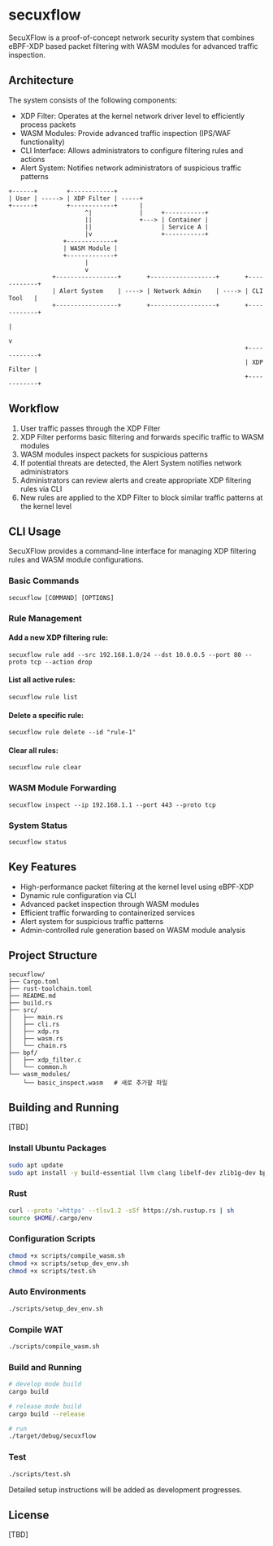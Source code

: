 # secuxflow
SecuXFlow is a proof-of-concept network security system that combines eBPF-XDP based packet filtering with WASM modules for advanced traffic inspection.

## Architecture
The system consists of the following components:

- XDP Filter: Operates at the kernel network driver level to efficiently process packets
- WASM Modules: Provide advanced traffic inspection (IPS/WAF functionality)
- CLI Interface: Allows administrators to configure filtering rules and actions
- Alert System: Notifies network administrators of suspicious traffic patterns

```
+------+        +------------+
| User | -----> | XDP Filter | -----+
+------+        +------------+      |
                     ^|             |     +-----------+
                     ||             +---> | Container |
                     ||                   | Service A |
                     |v                   +-----------+
               +-------------+
               | WASM Module |
               +-------------+
                     |
                     v
            +-----------------+       +------------------+       +------------+
            | Alert System    | ----> | Network Admin    | ----> | CLI Tool   |
            +-----------------+       +------------------+       +------------+
                                                                      |
                                                                      v
                                                                 +------------+
                                                                 | XDP Filter |
                                                                 +------------+
```

## Workflow
1. User traffic passes through the XDP Filter
2. XDP Filter performs basic filtering and forwards specific traffic to WASM modules
3. WASM modules inspect packets for suspicious patterns
4. If potential threats are detected, the Alert System notifies network administrators
5. Administrators can review alerts and create appropriate XDP filtering rules via CLI
6. New rules are applied to the XDP Filter to block similar traffic patterns at the kernel level

## CLI Usage
SecuXFlow provides a command-line interface for managing XDP filtering rules and WASM module configurations.

### Basic Commands
```
secuxflow [COMMAND] [OPTIONS]
```

### Rule Management
#### Add a new XDP filtering rule:
```
secuxflow rule add --src 192.168.1.0/24 --dst 10.0.0.5 --port 80 --proto tcp --action drop
```

#### List all active rules:
```
secuxflow rule list
```

#### Delete a specific rule:
```
secuxflow rule delete --id "rule-1"
```

#### Clear all rules:
```
secuxflow rule clear
```

### WASM Module Forwarding
```
secuxflow inspect --ip 192.168.1.1 --port 443 --proto tcp
```

### System Status
```
secuxflow status
```

## Key Features
- High-performance packet filtering at the kernel level using eBPF-XDP
- Dynamic rule configuration via CLI
- Advanced packet inspection through WASM modules
- Efficient traffic forwarding to containerized services
- Alert system for suspicious traffic patterns
- Admin-controlled rule generation based on WASM module analysis

## Project Structure
```
secuxflow/
├── Cargo.toml
├── rust-toolchain.toml
├── README.md
├── build.rs
├── src/
│   ├── main.rs
│   ├── cli.rs
│   ├── xdp.rs
│   ├── wasm.rs
│   └── chain.rs
├── bpf/
│   ├── xdp_filter.c
│   └── common.h
└── wasm_modules/
    └── basic_inspect.wasm   # 새로 추가할 파일
```

## Building and Running
[TBD]

### Install Ubuntu Packages
```bash
sudo apt update
sudo apt install -y build-essential llvm clang libelf-dev zlib1g-dev bpftool linux-headers-$(uname -r) wabt
```

### Rust
```bash
curl --proto '=https' --tlsv1.2 -sSf https://sh.rustup.rs | sh
source $HOME/.cargo/env
```

### Configuration Scripts
```bash
chmod +x scripts/compile_wasm.sh
chmod +x scripts/setup_dev_env.sh
chmod +x scripts/test.sh
```

### Auto Environments
```bash
./scripts/setup_dev_env.sh
```

### Compile WAT
```bash
./scripts/compile_wasm.sh
```

### Build and Running
```bash
# develop mode build
cargo build

# release mode build
cargo build --release

# run
./target/debug/secuxflow
```

### Test
```bash
./scripts/test.sh
```

Detailed setup instructions will be added as development progresses.

## License
[TBD]
